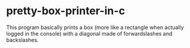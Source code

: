 # pretty-box-printer-in-c
This program basically prints a box (more like a rectangle when actually logged in the console) with a diagonal made of forwardslashes and backslashes.
